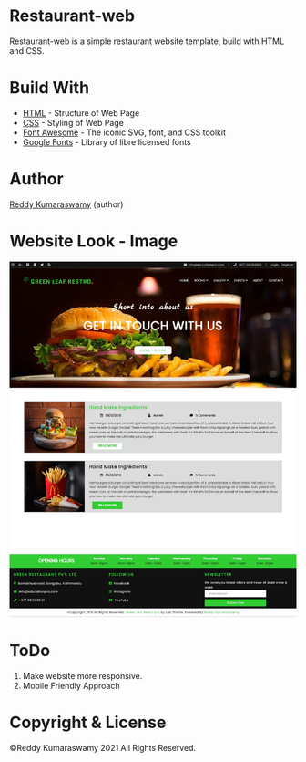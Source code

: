 # Restaurant-web
Restaurant-web is a simple restaurant website template, build with HTML and CSS.

# Build With
<ul>
  <li><a href="https://www.w3schools.com/html/">HTML</a> - Structure of Web Page</li>
  <li><a href="https://www.w3schools.com/css/">CSS</a> - Styling of Web Page</li>
  <li><a href="https://fontawesome.com/">Font Awesome</a> - The iconic SVG, font, and CSS toolkit</li>
  <li><a href="https://fonts.google.com/">Google Fonts</a> - Library of libre licensed fonts</li>
</ul>

# Author
<a href="https://github.com/reddykumaraswamy">Reddy Kumaraswamy</a> (author)

# Website Look - Image
<img src="img/Project 1.jpeg">

# ToDo
<ol>
  <li>Make website more responsive.</li>
  <li>Mobile Friendly Approach</li>
</ol>

# Copyright & License
 &copy;Reddy Kumaraswamy 2021 All Rights Reserved.
